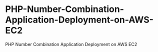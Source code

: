 # PHP-Number-Combination-Application-Deployment-on-AWS-EC2
PHP Number Combination Application Deployment  on AWS EC2
